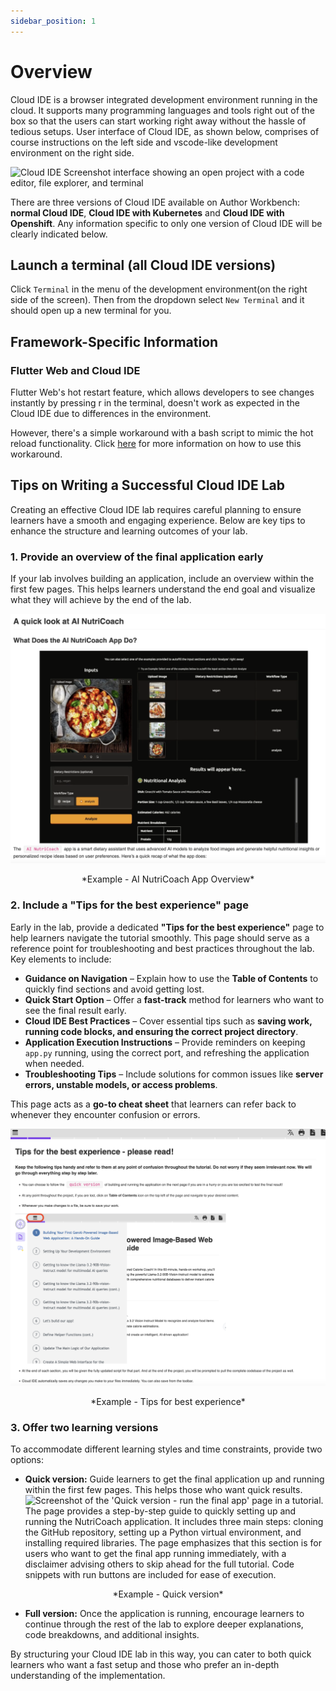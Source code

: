 ```yaml
---
sidebar_position: 1
---
```


# Overview
Cloud IDE is a browser integrated development environment running in the cloud. It supports many programming languages and tools right out of the box so that the users can start working right away without the hassle of tedious setups.
User interface of Cloud IDE, as shown below, comprises of course instructions on the left side and vscode-like development environment on the right side.

![Cloud IDE Screenshot interface showing an open project with a code editor, file explorer, and terminal](/img/labs/cloud-ide-screenshot.png)

There are three versions of Cloud IDE available on Author Workbench: **normal Cloud IDE**, **Cloud IDE with Kubernetes** and **Cloud IDE with Openshift**. Any information specific to only one version of Cloud IDE will be clearly indicated below.

## Launch a terminal (all Cloud IDE versions)
Click `Terminal` in the menu of the development environment(on the right side of the screen). Then from the dropdown select `New Terminal` and it should open up a new terminal for you.

## Framework-Specific Information

### Flutter Web and Cloud IDE

Flutter Web's hot restart feature, which allows developers to see changes instantly by pressing r in the terminal, doesn't work as expected in the Cloud IDE due to differences in the environment.

However, there's a simple workaround with a bash script to mimic the hot reload functionality. Click [here](flutter-restart) for more information on how to use this workaround.

## Tips on Writing a Successful Cloud IDE Lab

Creating an effective Cloud IDE lab requires careful planning to ensure learners have a smooth and engaging experience. Below are key tips to enhance the structure and learning outcomes of your lab.

### 1. Provide an overview of the final application early  
If your lab involves building an application, include an overview within the first few pages. This helps learners understand the end goal and visualize what they will achieve by the end of the lab.

![An overview of AI NutriCoach app interface displaying an image-based nutritional analysis tool. The interface includes an 'Upload Image' section where users can upload a food image. There are options for entering dietary restrictions and selecting a workflow type (recipe or analysis). The results section provides a nutritional breakdown of the dish, including estimated calories and macronutrient content. A table on the right side lists example images, dietary restrictions, and workflow types.](/img/labs/app-overview-example.png "App Overview Example")

<center> *Example - AI NutriCoach App Overview* </center>

### 2. Include a **"Tips for the best experience"** page  
Early in the lab, provide a dedicated **"Tips for the best experience"** page to help learners navigate the tutorial smoothly. This page should serve as a reference point for troubleshooting and best practices throughout the lab. Key elements to include:  

- **Guidance on Navigation** – Explain how to use the **Table of Contents** to quickly find sections and avoid getting lost.  
- **Quick Start Option** – Offer a **fast-track** method for learners who want to see the final result early.  
- **Cloud IDE Best Practices** – Cover essential tips such as **saving work, running code blocks, and ensuring the correct project directory**.  
- **Application Execution Instructions** – Provide reminders on keeping `app.py` running, using the correct port, and refreshing the application when needed.  
- **Troubleshooting Tips** – Include solutions for common issues like **server errors, unstable models, or access problems**.  

This page acts as a **go-to cheat sheet** that learners can refer back to whenever they encounter confusion or errors.

![Screenshot of the 'Tips for the Best Experience - Please Read!' page in a tutorial. The page provides guidance on following a quick version of the tutorial, using the Table of Contents for navigation, and saving work. A highlighted red box emphasizes the Table of Contents icon in the top left corner, showing a dropdown menu with a list of tutorial sections. Additional tips on saving work and retrieving updated scripts at the end of each section are also visible.](/img/labs/tips-for-best-experience.png "Tips for best experience example")

<center> *Example - Tips for best experience* </center>

### 3. Offer two learning versions
To accommodate different learning styles and time constraints, provide two options:  
- **Quick version:** Guide learners to get the final application up and running within the first few pages. This helps those who want quick results.
![Screenshot of the 'Quick version - run the final app' page in a tutorial. The page provides a step-by-step guide to quickly setting up and running the NutriCoach application. It includes three main steps: cloning the GitHub repository, setting up a Python virtual environment, and installing required libraries. The page emphasizes that this section is for users who want to get the final app running immediately, with a disclaimer advising others to skip ahead for the full tutorial. Code snippets with run buttons are included for ease of execution.](/img/labs/short-course-example.png "Quick version example")

<center> *Example - Quick version* </center>

- **Full version:** Once the application is running, encourage learners to continue through the rest of the lab to explore deeper explanations, code breakdowns, and additional insights.

By structuring your Cloud IDE lab in this way, you can cater to both quick learners who want a fast setup and those who prefer an in-depth understanding of the implementation. 